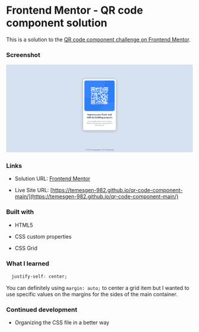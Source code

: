 
# Frontend Mentor - QR code component solution

  

This is a solution to the [QR code component challenge on Frontend Mentor](https://www.frontendmentor.io/challenges/qr-code-component-iux_sIO_H).


### Screenshot

  

![](images/screenshot.png)

 

### Links

  

- Solution URL: [Frontend Mentor](https://www.frontendmentor.io/solutions/qr-code-component-using-grid-no-flexbox-4X9Oxtx-k9)

- Live Site URL: [https://temesgen-982.github.io/qr-code-component-main/](https://temesgen-982.github.io/qr-code-component-main/)

  

### Built with

  

- HTML5

- CSS custom properties

- CSS Grid
  
### What I learned


```css
  justify-self: center;
```
You can definitely using ``` margin: auto; ``` to center a grid item but I wanted to use specific values on the margins for the sides of the main container.

### Continued development
- Organizing the CSS file in a better way
